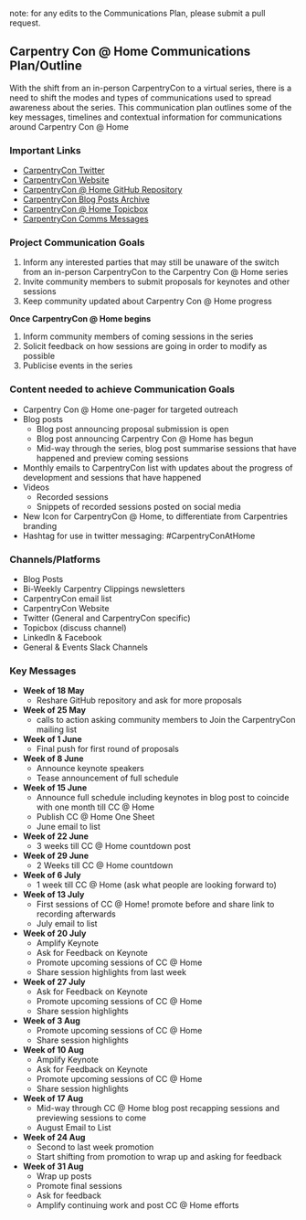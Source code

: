 note: for any edits to the Communications Plan, please submit a pull request.

## Carpentry Con @ Home Communications Plan/Outline
With the shift from an in-person CarpentryCon to a virtual series, there is a need to shift the modes and types of communications used to spread awareness about the series. This communication plan outlines some of the key messages, timelines and contextual information for communications around Carpentry Con @ Home

### Important Links
- [CarpentryCon Twitter](https://twitter.com/carpentrycon)
- [CarpentryCon Website](https://carpentrycon.org)
- [CarpentryCon @ Home GitHub Repository](https://github.com/carpentrycon/carpentryconhome-proposals)
- [CarpentryCon Blog Posts Archive](https://carpentries.org/posts-by-tags/#blog-tag-carpentrycon)
- [CarpentryCon @ Home Topicbox](https://carpentries.topicbox.com/groups/carpentrycon-home)
- [CarpentryCon Comms Messages](https://docs.google.com/spreadsheets/d/16fdEfFspydCOrYDmw-CYehGynGlcYxaQOhFkqbQjKVM/edit#gid=0)

### Project Communication Goals
1. Inform any interested parties that may still be unaware of the switch from an in-person CarpentryCon to the Carpentry Con @ Home series
2. Invite community members to submit proposals for keynotes and other sessions
3. Keep community updated about Carpentry Con @ Home progress

**Once CarpentryCon @ Home begins**
1. Inform community members of coming sessions in the series
2. Solicit feedback on how sessions are going in order to modify as possible
3. Publicise events in the series

### Content needed to achieve Communication Goals
- Carpentry Con @ Home one-pager for targeted outreach
- Blog posts
  - Blog post announcing proposal submission is open
  - Blog post announcing Carpentry Con @ Home has begun
  - Mid-way through the series, blog post summarise sessions that have happened and preview coming sessions
- Monthly emails to CarpentryCon list with updates about the progress of development and sessions that have happened
- Videos
  - Recorded sessions
  - Snippets of recorded sessions posted on social media
- New Icon for CarpentryCon @ Home, to differentiate from Carpentries branding 
- Hashtag for use in twitter messaging: #CarpentryConAtHome

### Channels/Platforms
- Blog Posts
- Bi-Weekly Carpentry Clippings newsletters
- CarpentryCon email list
- CarpentryCon Website
- Twitter (General and CarpentryCon specific)
- Topicbox (discuss channel)
- LinkedIn & Facebook
- General & Events Slack Channels

### Key Messages
- **Week of 18 May**
  - Reshare GitHub repository and ask for more proposals
- **Week of 25 May**
  - calls to action asking community members to Join the CarpentryCon mailing list 
- **Week of 1 June**
  - Final push for first round of proposals
- **Week of 8 June**
  - Announce keynote speakers
  - Tease announcement of full schedule
- **Week of 15 June**
  - Announce full schedule including keynotes in blog post to coincide with one month till CC @ Home
  - Publish CC @ Home One Sheet
  - June email to list
- **Week of 22 June**
  - 3 weeks till CC @ Home countdown post
- **Week of 29 June**
  - 2 Weeks till CC @ Home countdown
- **Week of 6 July**
  - 1 week till CC @ Home (ask what people are looking forward to)
- **Week of 13 July**
  - First sessions of CC @ Home! promote before and share link to recording afterwards
  - July email to list
- **Week of 20 July**
  - Amplify Keynote
  - Ask for Feedback on Keynote
  - Promote upcoming sessions of CC @ Home
  - Share session highlights from last week
- **Week of 27 July**
  - Ask for Feedback on Keynote
  - Promote upcoming sessions of CC @ Home
  - Share session highlights
- **Week of 3 Aug**
  - Promote upcoming sessions of CC @ Home
  - Share session highlights
- **Week of 10 Aug**
  - Amplify Keynote
  - Ask for Feedback on Keynote
  - Promote upcoming sessions of CC @ Home
  - Share session highlights
- **Week of 17 Aug**
  - Mid-way through CC @ Home blog post recapping sessions and previewing sessions to come
  - August Email to List
- **Week of 24 Aug**
  - Second to last week promotion
  - Start shifting from promotion to wrap up and asking for feedback
- **Week of 31 Aug**
  - Wrap up posts
  - Promote final sessions
  - Ask for feedback
  - Amplify continuing work and post CC @ Home efforts



